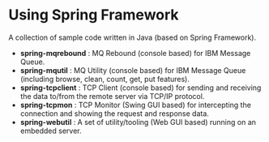 # Using Spring Framework
A collection of sample code written in Java (based on Spring Framework).

<ul>
<li><b>spring-mqrebound</b> : MQ Rebound (console based) for IBM Message Queue.</li>
<li><b>spring-mqutil</b> : MQ Utility (console based) for IBM Message Queue (including browse, clean, count, get, put features).</li>
<li><b>spring-tcpclient</b> : TCP Client (console based) for sending and receiving the data to/from the remote server via TCP/IP protocol.
<li><b>spring-tcpmon</b> : TCP Monitor (Swing GUI based) for intercepting the connection and showing the request and response data.</li>
<li><b>spring-webutil</b> : A set of utility/tooling (Web GUI based) running on an embedded server.</li>
</ul>
